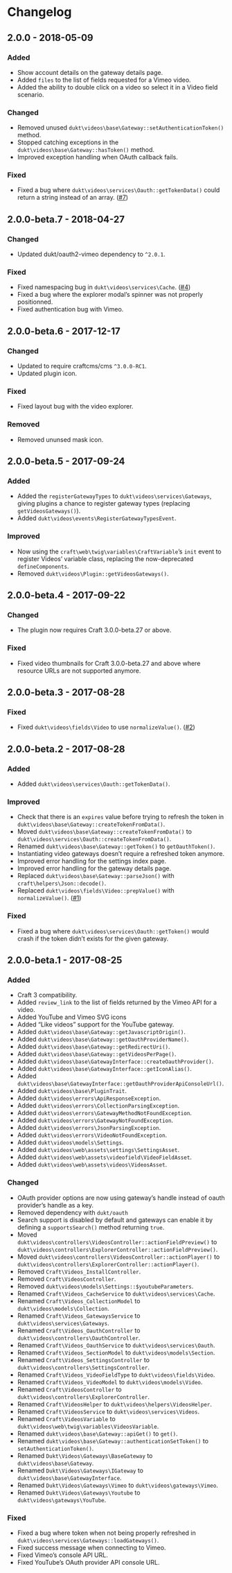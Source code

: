 Changelog
=========

## 2.0.0 - 2018-05-09

### Added
- Show account details on the gateway details page.
- Added `files` to the list of fields requested for a Vimeo video.
- Added the ability to double click on a video so select it in a Video field scenario.

### Changed
- Removed unused `dukt\videos\base\Gateway::setAuthenticationToken()` method.
- Stopped catching exceptions in the `dukt\videos\base\Gateway::hasToken()` method.
- Improved exception handling when OAuth callback fails.

### Fixed
- Fixed a bug where `dukt\videos\services\Oauth::getTokenData()` could return a string instead of an array. ([#7](https://github.com/dukt/videos/issues/7))

## 2.0.0-beta.7 - 2018-04-27

### Changed
- Updated dukt/oauth2-vimeo dependency to `^2.0.1`.

### Fixed
- Fixed namespacing bug in `dukt\videos\services\Cache`. ([#4](https://github.com/dukt/videos/issues/4))
- Fixed a bug where the explorer modal’s spinner was not properly positionned.
- Fixed authentication bug with Vimeo.

## 2.0.0-beta.6 - 2017-12-17

### Changed
- Updated to require craftcms/cms `^3.0.0-RC1`.
- Updated plugin icon.

### Fixed
- Fixed layout bug with the video explorer.

### Removed
- Removed ununsed mask icon.

## 2.0.0-beta.5 - 2017-09-24

### Added
- Added the `registerGatewayTypes` to `dukt\videos\services\Gateways`, giving plugins a chance to register gateway types (replacing `getVideosGateways()`).
- Added `dukt\videos\events\RegisterGatewayTypesEvent`.

### Improved
- Now using the `craft\web\twig\variables\CraftVariable`’s `init` event to register Videos’ variable class, replacing the now-deprecated `defineComponents`.
- Removed `dukt\videos\Plugin::getVideosGateways()`.

## 2.0.0-beta.4 - 2017-09-22

### Changed
- The plugin now requires Craft 3.0.0-beta.27 or above.

### Fixed 
- Fixed video thumbnails for Craft 3.0.0-beta.27 and above where resource URLs are not supported anymore.

## 2.0.0-beta.3 - 2017-08-28

### Fixed

- Fixed `dukt\videos\fields\Video` to use `normalizeValue()`. ([#2](https://github.com/dukt/videos/issues/2))

## 2.0.0-beta.2 - 2017-08-28

### Added

- Added `dukt\videos\services\Oauth::getTokenData()`.

### Improved

- Check that there is an `expires` value before trying to refresh the token in `dukt\videos\base\Gateway::createTokenFromData()`.
- Moved `dukt\videos\base\Gateway::createTokenFromData()` to `dukt\videos\services\Oauth::createTokenFromData()`.
- Renamed `dukt\videos\base\Gateway::getToken()` to `getOauthToken()`.
- Instantiating video gateways doesn’t require a refreshed token anymore.
- Improved error handling for the settings index page.
- Improved error handling for the gateway details page.
- Replaced `dukt\videos\base\Gateway::parseJson()` with `craft\helpers\Json::decode()`.
- Replaced `dukt\videos\fields\Video::prepValue()` with `normalizeValue()`. ([#1](https://github.com/dukt/videos/issues/1))

### Fixed

- Fixed a bug where `dukt\videos\services\Oauth::getToken()` would crash if the token didn’t exists for the given gateway.


## 2.0.0-beta.1 - 2017-08-25

### Added

- Craft 3 compatibility.
- Added `review_link` to the list of fields returned by the Vimeo API for a video.
- Added YouTube and Vimeo SVG icons
- Added “Like videos” support for the YouTube gateway.
- Added `dukt\videos\base\Gateway::getJavascriptOrigin()`.
- Added `dukt\videos\base\Gateway::getOauthProviderName()`.
- Added `dukt\videos\base\Gateway::getRedirectUri()`.
- Added `dukt\videos\base\Gateway::getVideosPerPage()`.
- Added `dukt\videos\base\GatewayInterface::createOauthProvider()`.
- Added `dukt\videos\base\GatewayInterface::getIconAlias()`.
- Added `dukt\videos\base\GatewayInterface::getOauthProviderApiConsoleUrl()`.
- Added `dukt\videos\base\PluginTrait`.
- Added `dukt\videos\errors\ApiResponseException`.
- Added `dukt\videos\errors\CollectionParsingException`.
- Added `dukt\videos\errors\GatewayMethodNotFoundException`.
- Added `dukt\videos\errors\GatewayNotFoundException`.
- Added `dukt\videos\errors\JsonParsingException`.
- Added `dukt\videos\errors\VideoNotFoundException`.
- Added `dukt\videos\models\Settings`.
- Added `dukt\videos\web\assets\settings\SettingsAsset`.
- Added `dukt\videos\web\assets\videofield\VideoFieldAsset`.
- Added `dukt\videos\web\assets\videos\VideosAsset`.

### Changed

- OAuth provider options are now using gateway’s handle instead of oauth provider’s handle as a key.
- Removed dependency with `dukt/oauth`
- Search support is disabled by default and gateways can enable it by defining a `supportsSearch()` method returning `true`.
- Moved `dukt\videos\controllers\VideosController::actionFieldPreview()` to `dukt\videos\controllers\ExplorerController::actionFieldPreview()`.
- Moved `dukt\videos\controllers\VideosController::actionPlayer()` to `dukt\videos\controllers\ExplorerController::actionPlayer()`.
- Removed `Craft\Videos_InstallController`.
- Removed `Craft\VideosController`.
- Removed `dukt\videos\models\Settings::$youtubeParameters`.
- Renamed `Craft\Videos_CacheService` to `dukt\videos\services\Cache`.
- Renamed `Craft\Videos_CollectionModel` to `dukt\videos\models\Collection`.
- Renamed `Craft\Videos_GatewaysService` to `dukt\videos\services\Gateways`.
- Renamed `Craft\Videos_OauthController` to `dukt\videos\controllers\OauthController`.
- Renamed `Craft\Videos_OauthService` to `dukt\videos\services\Oauth`.
- Renamed `Craft\Videos_SectionModel` to `dukt\videos\models\Section`.
- Renamed `Craft\Videos_SettingsController` to `dukt\videos\controllers\SettingsController`.
- Renamed `Craft\Videos_VideoFieldType` to `dukt\videos\fields\Video`.
- Renamed `Craft\Videos_VideoModel` to `dukt\videos\models\Video`.
- Renamed `Craft\VideosController` to `dukt\videos\controllers\ExplorerController`.
- Renamed `Craft\VideosHelper` to `dukt\videos\helpers\VideosHelper`.
- Renamed `Craft\VideosService` to `dukt\videos\services\Videos`.
- Renamed `Craft\VideosVariable` to `dukt\videos\web\twig\variables\VideosVariable`.
- Renamed `dukt\videos\base\Gateway::apiGet()` to `get()`.
- Renamed `dukt\videos\base\Gateway::authenticationSetToken()` to `setAuthenticationToken()`.
- Renamed `Dukt\Videos\Gateways\BaseGateway` to `dukt\videos\base\Gateway`.
- Renamed `Dukt\Videos\Gateways\IGateway` to `dukt\videos\base\GatewayInterface`.
- Renamed `Dukt\Videos\Gateways\Vimeo` to `dukt\videos\gateways\Vimeo`.
- Renamed `Dukt\Videos\Gateways\Youtube` to `dukt\videos\gateways\YouTube`.


### Fixed

- Fixed a bug where token when not being properly refreshed in `dukt\videos\services\Gateways::loadGateways()`.
- Fixed success message when connecting to Vimeo.
- Fixed Vimeo’s console API URL.
- Fixed YouTube’s OAuth provider API console URL.
